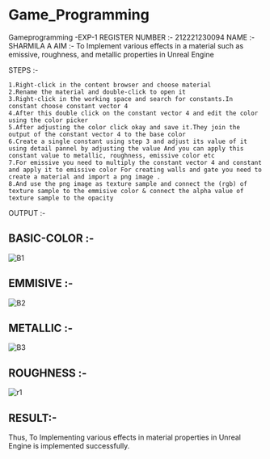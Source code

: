 # Game_Programming
Gameprogramming -EXP-1
REGISTER NUMBER :- 212221230094
NAME :- SHARMILA A
AIM :-
To Implement various effects in a material such as emissive, roughness, and metallic properties in Unreal Engine

STEPS :-
~~~
1.Right-click in the content browser and choose material
2.Rename the material and double-click to open it
3.Right-click in the working space and search for constants.In constant choose constant vector 4
4.After this double click on the constant vector 4 and edit the color using the color picker
5.After adjusting the color click okay and save it.They join the output of the constant vector 4 to the base color
6.Create a single constant using step 3 and adjust its value of it using detail pannel by adjusting the value And you can apply this constant value to metallic, roughness, emissive color etc
7.For emissive you need to multiply the constant vector 4 and constant and apply it to emissive color For creating walls and gate you need to create a material and import a png image .
8.And use the png image as texture sample and connect the (rgb) of texture sample to the emmisive color & connect the alpha value of texture sample to the opacity
~~~
OUTPUT :-
## BASIC-COLOR :-
![B1](https://github.com/Sharmilasha/Game_Programming/assets/94506182/f9cf9a64-eebb-4cf1-af80-d11d9305415b)
## EMMISIVE :-
![B2](https://github.com/Sharmilasha/Game_Programming/assets/94506182/451fdbdf-48fa-4aef-af2c-601fd33f9b8f)
## METALLIC :-
![B3](https://github.com/Sharmilasha/Game_Programming/assets/94506182/bbe06a0d-3a94-4514-bd76-0ed9c237394a)
## ROUGHNESS :-
![r1](https://github.com/Sharmilasha/Game_Programming/assets/94506182/ab5c9343-2047-47d0-bba0-b4225fd12c85)
## RESULT:-
Thus, To Implementing various effects in material properties in Unreal Engine is implemented successfully.
